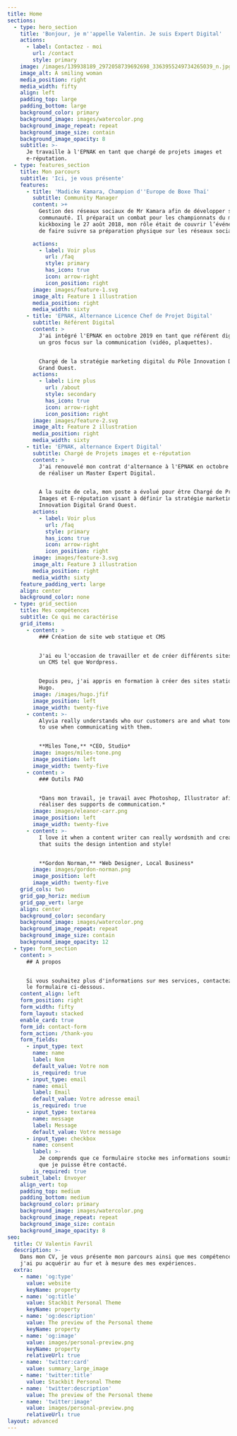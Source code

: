 ```yaml
---
title: Home
sections:
  - type: hero_section
    title: 'Bonjour, je m''appelle Valentin. Je suis Expert Digital'
    actions:
      - label: Contactez - moi
        url: /contact
        style: primary
    image: /images/139938189_2972058739692698_3363955249734265039_n.jpg
    image_alt: A smiling woman
    media_position: right
    media_width: fifty
    align: left
    padding_top: large
    padding_bottom: large
    background_color: primary
    background_image: images/watercolor.png
    background_image_repeat: repeat
    background_image_size: contain
    background_image_opacity: 8
    subtitle: >-
      Je travaille à l'EPNAK en tant que chargé de projets images et
      e-réputation.
  - type: features_section
    title: Mon parcours
    subtitle: 'Ici, je vous présente'
    features:
      - title: 'Madicke Kamara, Champion d''Europe de Boxe Thaï'
        subtitle: Community Manager
        content: >+
          Gestion des réseaux sociaux de Mr Kamara afin de développer sa
          communauté. Il préparait un combat pour les championnats du monde de
          kickboxing le 27 août 2018, mon rôle était de couvrir l’événement et
          de faire suivre sa préparation physique sur les réseaux sociaux.

        actions:
          - label: Voir plus
            url: /faq
            style: primary
            has_icon: true
            icon: arrow-right
            icon_position: right
        image: images/feature-1.svg
        image_alt: Feature 1 illustration
        media_position: right
        media_width: sixty
      - title: 'EPNAK, Alternance Licence Chef de Projet Digital'
        subtitle: Référent Digital
        content: >
          J'ai intégré l'EPNAK en octobre 2019 en tant que référent digital avec
          un gros focus sur la communication (vidéo, plaquettes).


          Chargé de la stratégie marketing digital du Pôle Innovation Digital
          Grand Ouest.
        actions:
          - label: Lire plus
            url: /about
            style: secondary
            has_icon: true
            icon: arrow-right
            icon_position: right
        image: images/feature-2.svg
        image_alt: Feature 2 illustration
        media_position: right
        media_width: sixty
      - title: 'EPNAK, alternance Expert Digital'
        subtitle: Chargé de Projets images et e-réputation
        content: >
          J'ai renouvelé mon contrat d'alternance à l'EPNAK en octobre 2020 afin
          de réaliser un Master Expert Digital. 


          A la suite de cela, mon poste a évolué pour être Chargé de Projets
          Images et E-réputation visant à définir la stratégie marketing du Pôle
          Innovation Digital Grand Ouest.
        actions:
          - label: Voir plus
            url: /faq
            style: primary
            has_icon: true
            icon: arrow-right
            icon_position: right
        image: images/feature-3.svg
        image_alt: Feature 3 illustration
        media_position: right
        media_width: sixty
    feature_padding_vert: large
    align: center
    background_color: none
  - type: grid_section
    title: Mes compétences
    subtitle: Ce qui me caractérise
    grid_items:
      - content: >
          ### Création de site web statique et CMS


          J'ai eu l'occasion de travailler et de créer différents sites web via
          un CMS tel que Wordpress.


          Depuis peu, j'ai appris en formation à créer des sites statiques avec
          Hugo.
        image: /images/hugo.jfif
        image_position: left
        image_width: twenty-five
      - content: >-
          Alyvia really understands who our customers are and what tone of voice
          to use when communicating with them.


          **Miles Tone,** *CEO, Studio*
        image: images/miles-tone.png
        image_position: left
        image_width: twenty-five
      - content: >
          ### Outils PAO


          *Dans mon travail, je travail avec Photoshop, Illustrator afin de
          réaliser des supports de communication.*
        image: images/eleanor-carr.png
        image_position: left
        image_width: twenty-five
      - content: >-
          I love it when a content writer can really wordsmith and create copy
          that suits the design intention and style!


          **Gordon Norman,** *Web Designer, Local Business*
        image: images/gordon-norman.png
        image_position: left
        image_width: twenty-five
    grid_cols: two
    grid_gap_horiz: medium
    grid_gap_vert: large
    align: center
    background_color: secondary
    background_image: images/watercolor.png
    background_image_repeat: repeat
    background_image_size: contain
    background_image_opacity: 12
  - type: form_section
    content: >
      ## A propos


      Si vous souhaitez plus d'informations sur mes services, contactez-moi via
      le formulaire ci-dessous.
    content_align: left
    form_position: right
    form_width: fifty
    form_layout: stacked
    enable_card: true
    form_id: contact-form
    form_action: /thank-you
    form_fields:
      - input_type: text
        name: name
        label: Nom
        default_value: Votre nom
        is_required: true
      - input_type: email
        name: email
        label: Email
        default_value: Votre adresse email
        is_required: true
      - input_type: textarea
        name: message
        label: Message
        default_value: Votre message
      - input_type: checkbox
        name: consent
        label: >-
          Je comprends que ce formulaire stocke mes informations soumises afin
          que je puisse être contacté.
        is_required: true
    submit_label: Envoyer
    align_vert: top
    padding_top: medium
    padding_bottom: medium
    background_color: primary
    background_image: images/watercolor.png
    background_image_repeat: repeat
    background_image_size: contain
    background_image_opacity: 8
seo:
  title: CV Valentin Favril
  description: >-
    Dans mon CV, je vous présente mon parcours ainsi que mes compétences que
    j'ai pu acquérir au fur et à mesure des mes expériences. 
  extra:
    - name: 'og:type'
      value: website
      keyName: property
    - name: 'og:title'
      value: Stackbit Personal Theme
      keyName: property
    - name: 'og:description'
      value: The preview of the Personal theme
      keyName: property
    - name: 'og:image'
      value: images/personal-preview.png
      keyName: property
      relativeUrl: true
    - name: 'twitter:card'
      value: summary_large_image
    - name: 'twitter:title'
      value: Stackbit Personal Theme
    - name: 'twitter:description'
      value: The preview of the Personal theme
    - name: 'twitter:image'
      value: images/personal-preview.png
      relativeUrl: true
layout: advanced
---
```

